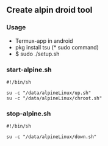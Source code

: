 ## Create alpin droid tool

### Usage

+ Termux-app in android
+ pkg install tsu  (* sudo command)
+ $ sudo ./setup.sh

### start-alpine.sh

```
#!/bin/sh

su -c "/data/alpineLinux/up.sh"
su -c "/data/alpineLinux/chroot.sh"
```

### stop-alpine.sh

```
#!/bin/sh

su -c "/data/alpineLinux/down.sh"
```
